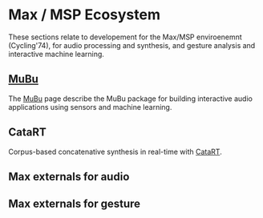 # Max / MSP Ecosystem

These sections relate to developement for the Max/MSP enviroenemnt (Cycling'74), for audio processing and synthesis, and gesture analysis and interactive machine learning.

## [MuBu](/max-msp/mubu.html)
The [MuBu](/max-msp/mubu.html) page describe the MuBu package for building interactive audio applications using sensors and machine learning.

## CataRT

Corpus-based concatenative synthesis in real-time with [CataRT](/max-msp/catart.html).

## Max externals for audio

## Max externals for gesture

